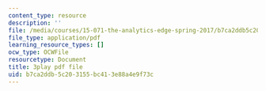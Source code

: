 ```yaml
---
content_type: resource
description: ''
file: /media/courses/15-071-the-analytics-edge-spring-2017/b7ca2ddb5c203155bc413e88a4e9f73c_aktu4aRQ5X4.pdf
file_type: application/pdf
learning_resource_types: []
ocw_type: OCWFile
resourcetype: Document
title: 3play pdf file
uid: b7ca2ddb-5c20-3155-bc41-3e88a4e9f73c
---
```

